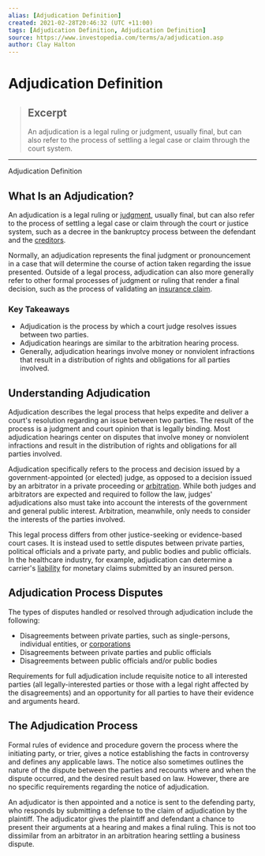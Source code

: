 ```yaml
---
alias: [Adjudication Definition]
created: 2021-02-28T20:46:32 (UTC +11:00)
tags: [Adjudication Definition, Adjudication Definition]
source: https://www.investopedia.com/terms/a/adjudication.asp
author: Clay Halton
---
```


# Adjudication Definition

> ## Excerpt
> An adjudication is a legal ruling or judgment, usually final, but can also refer to the process of settling a legal case or claim through the court system.

---

Adjudication Definition
## What Is an Adjudication?

An adjudication is a legal ruling or [judgment](https://www.investopedia.com/terms/j/judgement.asp), usually final, but can also refer to the process of settling a legal case or claim through the court or justice system, such as a decree in the bankruptcy process between the defendant and the [creditors](https://www.investopedia.com/terms/c/creditor.asp).

Normally, an adjudication represents the final judgment or pronouncement in a case that will determine the course of action taken regarding the issue presented. Outside of a legal process, adjudication can also more generally refer to other formal processes of judgment or ruling that render a final decision, such as the process of validating an [insurance claim](https://www.investopedia.com/terms/i/insurance_claim.asp).

### Key Takeaways

-   Adjudication is the process by which a court judge resolves issues between two parties.
-   Adjudication hearings are similar to the arbitration hearing process.
-   Generally, adjudication hearings involve money or nonviolent infractions that result in a distribution of rights and obligations for all parties involved.

## Understanding Adjudication

Adjudication describes the legal process that helps expedite and deliver a court's resolution regarding an issue between two parties. The result of the process is a judgment and court opinion that is legally binding. Most adjudication hearings center on disputes that involve money or nonviolent infractions and result in the distribution of rights and obligations for all parties involved.

Adjudication specifically refers to the process and decision issued by a government-appointed (or elected) judge, as opposed to a decision issued by an arbitrator in a private proceeding or [arbitration](https://www.investopedia.com/terms/a/arbitration.asp). While both judges and arbitrators are expected and required to follow the law, judges' adjudications also must take into account the interests of the government and general public interest. Arbitration, meanwhile, only needs to consider the interests of the parties involved.

This legal process differs from other justice-seeking or evidence-based court cases. It is instead used to settle disputes between private parties, political officials and a private party, and public bodies and public officials. In the healthcare industry, for example, adjudication can determine a carrier's [liability](https://www.investopedia.com/terms/l/liability.asp) for monetary claims submitted by an insured person.

## Adjudication Process Disputes

The types of disputes handled or resolved through adjudication include the following:

-   Disagreements between private parties, such as single-persons, individual entities, or [corporations](https://www.investopedia.com/terms/c/corporation.asp)
-   Disagreements between private parties and public officials
-   Disagreements between public officials and/or public bodies

Requirements for full adjudication include requisite notice to all interested parties (all legally-interested parties or those with a legal right affected by the disagreements) and an opportunity for all parties to have their evidence and arguments heard.

## The Adjudication Process

Formal rules of evidence and procedure govern the process where the initiating party, or trier, gives a notice establishing the facts in controversy and defines any applicable laws. The notice also sometimes outlines the nature of the dispute between the parties and recounts where and when the dispute occurred, and the desired result based on law. However, there are no specific requirements regarding the notice of adjudication.

An adjudicator is then appointed and a notice is sent to the defending party, who responds by submitting a defense to the claim of adjudication by the plaintiff. The adjudicator gives the plaintiff and defendant a chance to present their arguments at a hearing and makes a final ruling. This is not too dissimilar from an arbitrator in an arbitration hearing settling a business dispute.
